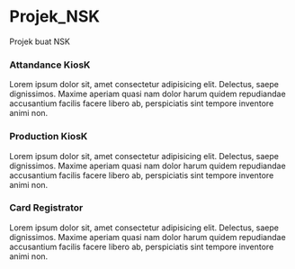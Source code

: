# Projek_NSK
Projek buat NSK 

### Attandance KiosK
Lorem ipsum dolor sit, amet consectetur adipisicing elit. Delectus, saepe dignissimos. Maxime aperiam quasi nam dolor harum quidem repudiandae accusantium facilis facere libero ab, perspiciatis sint tempore inventore animi non.

### Production KiosK
Lorem ipsum dolor sit, amet consectetur adipisicing elit. Delectus, saepe dignissimos. Maxime aperiam quasi nam dolor harum quidem repudiandae accusantium facilis facere libero ab, perspiciatis sint tempore inventore animi non.

### Card Registrator
Lorem ipsum dolor sit, amet consectetur adipisicing elit. Delectus, saepe dignissimos. Maxime aperiam quasi nam dolor harum quidem repudiandae accusantium facilis facere libero ab, perspiciatis sint tempore inventore animi non.
